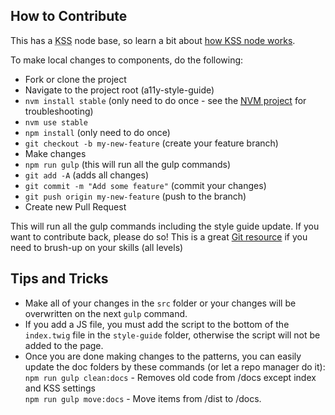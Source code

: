 <div><h2>How to Contribute</h2>
<p>This has a <abbr title="Knyle Style Sheets">KSS</abbr> node base, so learn a bit about <a href="https://github.com/kss-node/kss-node/wiki/Quick-Start-Guide" target="_blank">how KSS node works</a>.</p>
<p>To make local changes to components, do the following:</p>
<ul>
<li>Fork or clone the project</li>
<li>Navigate to the project root (a11y-style-guide)</li>
<li><code>nvm install stable</code> (only need to do once - see the <a href="https://github.com/creationix/nvm" target="_blank"><abbr title="node version manager">NVM</abbr> project</a> for troubleshooting)</li>
<li><code>nvm use stable</code></li>
<li><code>npm install</code> (only need to do once)</li>
<li><code>git checkout -b my-new-feature</code> (create your feature branch)</li>
<li>Make changes</li>
<li><code>npm run gulp</code> (this will run all the gulp commands)</li>
<li><code>git add -A</code> (adds all changes)</li>
<li><code>git commit -m "Add some feature"</code> (commit your changes)</li>
<li><code>git push origin my-new-feature</code> (push to the branch)</li>
<li>Create new Pull Request</li>
</ul>
<p>This will run all the gulp commands including the style guide update. If you want to contribute back, please do so! This is a great <a href="https://www.atlassian.com/git" target="_blank">Git resource</a> if you need to brush-up on your skills (all levels)</p></div>
<div>
<div><h2>Tips and Tricks</h2>
  <ul>
    <li>Make all of your changes in the <code>src</code> folder or your changes will be overwritten on the next <code>gulp</code> command.</li>
    <li>If you add a JS file, you must add the script to the bottom of the <code>index.twig</code> file in the <code>style-guide</code> folder, otherwise the script will not be added to the page.</li>
    <li>Once you are done making changes to the patterns, you can easily update the doc folders by these commands (or let a repo manager do it):<br><code>npm run gulp clean:docs</code> - Removes old code from /docs except index and KSS settings<br>
<code>npm run gulp move:docs</code> - Move items from /dist to /docs.
</li>
</div>

